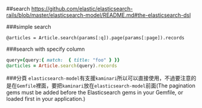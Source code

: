 ##search
https://github.com/elastic/elasticsearch-rails/blob/master/elasticsearch-model/README.md#the-elasticsearch-dsl

###simple search
```
@articles = Article.search(params[:q]).page(params[:page]).records
```

###search with specify column
```rb
query={query:{ match:  { title: "foo" } }}
@articles = Article.search(query).records
```

###分頁
`elasticsearch-model`有支援`kaminari`所以可以直接使用，不過要注意的是在`Gemfile`裡面，要把`kaminari`放在`elasticsearch-model`前面(The pagination gems must be added before the Elasticsearch gems in your Gemfile, or loaded first in your application.)
